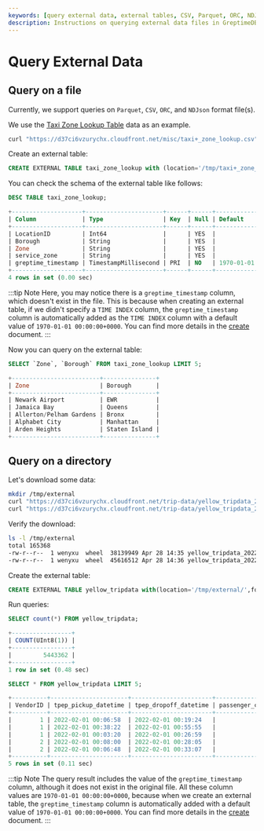 ```yaml
---
keywords: [query external data, external tables, CSV, Parquet, ORC, NDJson, data files, SQL queries]
description: Instructions on querying external data files in GreptimeDB, including creating external tables and running queries on various file formats like CSV and Parquet.
---
```


# Query External Data

## Query on a file

Currently, we support queries on `Parquet`, `CSV`, `ORC`, and `NDJson` format file(s).

We use the [Taxi Zone Lookup Table](https://d37ci6vzurychx.cloudfront.net/misc/taxi+_zone_lookup.csv) data as an example.

```bash
curl "https://d37ci6vzurychx.cloudfront.net/misc/taxi+_zone_lookup.csv" -o /tmp/taxi+_zone_lookup.csv
```

Create an external table:

```sql
CREATE EXTERNAL TABLE taxi_zone_lookup with (location='/tmp/taxi+_zone_lookup.csv',format='csv');
```

You can check the schema of the external table like follows:

```sql
DESC TABLE taxi_zone_lookup;
```

```sql
+--------------------+----------------------+------+------+--------------------------+---------------+
| Column             | Type                 | Key  | Null | Default                  | Semantic Type |
+--------------------+----------------------+------+------+--------------------------+---------------+
| LocationID         | Int64                |      | YES  |                          | FIELD         |
| Borough            | String               |      | YES  |                          | FIELD         |
| Zone               | String               |      | YES  |                          | FIELD         |
| service_zone       | String               |      | YES  |                          | FIELD         |
| greptime_timestamp | TimestampMillisecond | PRI  | NO   | 1970-01-01 00:00:00+0000 | TIMESTAMP     |
+--------------------+----------------------+------+------+--------------------------+---------------+
4 rows in set (0.00 sec)
```

:::tip Note
Here, you may notice there is a `greptime_timestamp` column, which doesn't exist in the file. This is because when creating an external table, if we didn't specify a `TIME INDEX` column, the `greptime_timestamp` column is automatically added as the `TIME INDEX` column with a default value of `1970-01-01 00:00:00+0000`. You can find more details in the [create](/reference/sql/create.md#create-external-table) document.
:::

Now you can query on the external table:

```sql
SELECT `Zone`, `Borough` FROM taxi_zone_lookup LIMIT 5;
```

```sql
+-------------------------+---------------+
| Zone                    | Borough       |
+-------------------------+---------------+
| Newark Airport          | EWR           |
| Jamaica Bay             | Queens        |
| Allerton/Pelham Gardens | Bronx         |
| Alphabet City           | Manhattan     |
| Arden Heights           | Staten Island |
+-------------------------+---------------+
```

## Query on a directory

Let's download some data:

```bash
mkdir /tmp/external
curl "https://d37ci6vzurychx.cloudfront.net/trip-data/yellow_tripdata_2022-01.parquet" -o /tmp/external/yellow_tripdata_2022-01.parquet
curl "https://d37ci6vzurychx.cloudfront.net/trip-data/yellow_tripdata_2022-02.parquet" -o /tmp/external/yellow_tripdata_2022-02.parquet
```

Verify the download:

```bash
ls -l /tmp/external
total 165368
-rw-r--r--  1 wenyxu  wheel  38139949 Apr 28 14:35 yellow_tripdata_2022-01.parquet
-rw-r--r--  1 wenyxu  wheel  45616512 Apr 28 14:36 yellow_tripdata_2022-02.parquet
```

Create the external table:

```sql
CREATE EXTERNAL TABLE yellow_tripdata with(location='/tmp/external/',format='parquet');
```

Run queries:

```sql
SELECT count(*) FROM yellow_tripdata;
```

```sql
+-----------------+
| COUNT(UInt8(1)) |
+-----------------+
|         5443362 |
+-----------------+
1 row in set (0.48 sec)
```

```sql
SELECT * FROM yellow_tripdata LIMIT 5;
```

```sql
+----------+----------------------+-----------------------+-----------------+---------------+------------+--------------------+--------------+--------------+--------------+-------------+-------+---------+------------+--------------+-----------------------+--------------+----------------------+-------------+---------------------+
| VendorID | tpep_pickup_datetime | tpep_dropoff_datetime | passenger_count | trip_distance | RatecodeID | store_and_fwd_flag | PULocationID | DOLocationID | payment_type | fare_amount | extra | mta_tax | tip_amount | tolls_amount | improvement_surcharge | total_amount | congestion_surcharge | airport_fee | greptime_timestamp  |
+----------+----------------------+-----------------------+-----------------+---------------+------------+--------------------+--------------+--------------+--------------+-------------+-------+---------+------------+--------------+-----------------------+--------------+----------------------+-------------+---------------------+
|        1 | 2022-02-01 00:06:58  | 2022-02-01 00:19:24   |               1 |           5.4 |          1 | N                  |          138 |          252 |            1 |          17 |  1.75 |     0.5 |        3.9 |            0 |                   0.3 |        23.45 |                    0 |        1.25 | 1970-01-01 00:00:00 |
|        1 | 2022-02-01 00:38:22  | 2022-02-01 00:55:55   |               1 |           6.4 |          1 | N                  |          138 |           41 |            2 |          21 |  1.75 |     0.5 |          0 |         6.55 |                   0.3 |         30.1 |                    0 |        1.25 | 1970-01-01 00:00:00 |
|        1 | 2022-02-01 00:03:20  | 2022-02-01 00:26:59   |               1 |          12.5 |          1 | N                  |          138 |          200 |            2 |        35.5 |  1.75 |     0.5 |          0 |         6.55 |                   0.3 |         44.6 |                    0 |        1.25 | 1970-01-01 00:00:00 |
|        2 | 2022-02-01 00:08:00  | 2022-02-01 00:28:05   |               1 |          9.88 |          1 | N                  |          239 |          200 |            2 |          28 |   0.5 |     0.5 |          0 |            3 |                   0.3 |         34.8 |                  2.5 |           0 | 1970-01-01 00:00:00 |
|        2 | 2022-02-01 00:06:48  | 2022-02-01 00:33:07   |               1 |         12.16 |          1 | N                  |          138 |          125 |            1 |        35.5 |   0.5 |     0.5 |       8.11 |            0 |                   0.3 |        48.66 |                  2.5 |        1.25 | 1970-01-01 00:00:00 |
+----------+----------------------+-----------------------+-----------------+---------------+------------+--------------------+--------------+--------------+--------------+-------------+-------+---------+------------+--------------+-----------------------+--------------+----------------------+-------------+---------------------+
5 rows in set (0.11 sec)
```

:::tip Note
The query result includes the value of the `greptime_timestamp` column, although it does not exist in the original file. All these column values are `1970-01-01 00:00:00+0000`, because when we create an external table, the `greptime_timestamp` column is automatically added with a default value of `1970-01-01 00:00:00+0000`. You can find more details in the [create](/reference/sql/create.md#create-external-table) document.
:::
